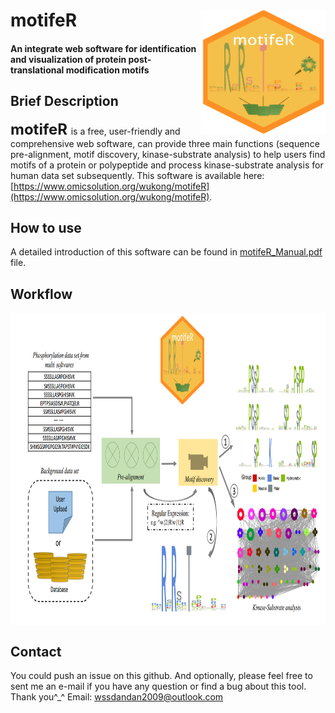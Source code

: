 # motifeR<img src="motifeRlogo.png" align="right" height="200" width="200"/>
#### An integrate web software for identification and visualization of protein post-translational modification motifs

## Brief Description
**<font size='5'> motifeR </font>** is a free, user-friendly and comprehensive web software, can provide three main functions (sequence pre-alignment, motif discovery, kinase-substrate analysis) to help users find motifs of a protein or polypeptide and process kinase-substrate analysis for human data set subsequently. This software is available here: [https://www.omicsolution.org/wukong/motifeR](https://www.omicsolution.org/wukong/motifeR).

## How to use
A detailed introduction of this software can be found in [motifeR_Manual.pdf](https://github.com/wangshisheng/motifeR/blob/master/motifeR_Manual.pdf) file.

## Workflow
<img src="Figure1.png" align="center" height="500" width="900"/>


## Contact
You could push an issue on this github. And optionally, please feel free to sent me an e-mail if you have any question or find a bug about this tool. Thank you^_^
Email: wssdandan2009@outlook.com

